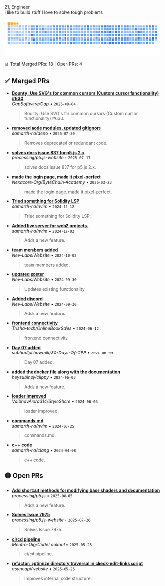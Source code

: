 21, Engineer
<br>
I like to build stuff
I love to solve tough problems

![snake gif](./github-contribution-grid-snake.gif)


<!-- PRS-START -->

📊 Total Merged PRs: 18 | Open PRs: 4

## ✅ Merged PRs
- **[Bounty: Use SVG's for common cursors (Custom cursor functionality) #630](https://github.com/CapSoftware/Cap/pull/722)**  
  _CapSoftware/Cap_ • `2025-08-04`  
  > Bounty: Use SVG's for common cursors (Custom cursor functionality) #630.

- **[removed node modules, updated gitignore](https://github.com/samarth-na/deno/pull/1)**  
  _samarth-na/deno_ • `2025-07-30`  
  > Removes deprecated or redundant code.



- **[solves docs issue 837 for p5.js 2.x](https://github.com/processing/p5.js-website/pull/879)**  
  _processing/p5.js-website_ • `2025-07-17`  
  > solves docs issue 837 for p5.js 2.x.

- **[made the login page, made it pixel-perfect](https://github.com/Nexacore-Org/ByteChain-Academy/pull/26)**  
  _Nexacore-Org/ByteChain-Academy_ • `2025-03-23`  
  > made the login page, made it pixel-perfect.

- **[Tried something for Solidity LSP](https://github.com/samarth-na/nvim/pull/4)**  
  _samarth-na/nvim_ • `2024-12-12`  
  > Tried something for Solidity LSP.

- **[Added live server for web2 projects.](https://github.com/samarth-na/nvim/pull/3)**  
  _samarth-na/nvim_ • `2024-12-03`  
  > Adds a new feature.

- **[team members added](https://github.com/Nev-Labs/Website/pull/3)**  
  _Nev-Labs/Website_ • `2024-10-02`  
  > team members added.

- **[updated poster](https://github.com/Nev-Labs/Website/pull/2)**  
  _Nev-Labs/Website_ • `2024-09-30`  
  > Updates existing functionality.

- **[Added discord](https://github.com/Nev-Labs/Website/pull/1)**  
  _Nev-Labs/Website_ • `2024-09-30`  
  > Adds a new feature.



- **[frontend connectivity](https://github.com/Trisha-tech/OnlineBookSales/pull/161)**  
  _Trisha-tech/OnlineBookSales_ • `2024-06-12`  
  > frontend connectivity.

- **[Day 07 added](https://github.com/subhadipbhowmik/30-Days-Of-CPP/pull/155)**  
  _subhadipbhowmik/30-Days-Of-CPP_ • `2024-06-09`  
  > Day 07 added.

- **[added the docker file along with the documentation](https://github.com/heysubinoy/clippy/pull/33)**  
  _heysubinoy/clippy_ • `2024-06-03`  
  > Adds a new feature.

- **[loader improved](https://github.com/VaibhavArora314/StyleShare/pull/89)**  
  _VaibhavArora314/StyleShare_ • `2024-06-03`  
  > loader improved.

- **[commands.md](https://github.com/samarth-na/nvim/pull/1)**  
  _samarth-na/nvim_ • `2024-05-25`  
  > commands.md.



- **[c++ code](https://github.com/samarth-na/clang/pull/1)**  
  _samarth-na/clang_ • `2024-04-08`  
  > c++ code.

## 🟡 Open PRs
- **[Add shortcut methods for modifying base shaders and documentation](https://github.com/processing/p5.js/pull/8020)**  
  _processing/p5.js_ • `2025-08-05`  
  > Adds a new feature.

- **[Solves Issue 7975](https://github.com/processing/p5.js-website/pull/919)**  
  _processing/p5.js-website_ • `2025-07-26`  
  > Solves Issue 7975.

- **[ci/cd pipeline](https://github.com/Mentro-Org/CodeLookout/pull/27)**  
  _Mentro-Org/CodeLookout_ • `2025-05-25`  
  > ci/cd pipeline.

- **[refactor: optimize directory traversal in check-edit-links script](https://github.com/asyncapi/website/pull/4126)**  
  _asyncapi/website_ • `2025-05-25`  
  > Improves internal code structure.

<!-- PRS-END -->
